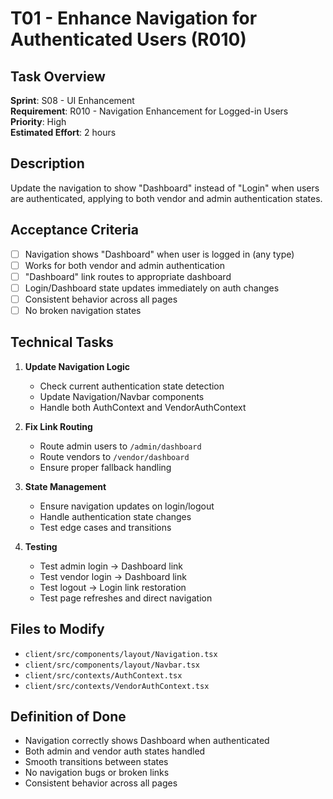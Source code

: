 # T01 - Enhance Navigation for Authenticated Users (R010)

## Task Overview
**Sprint**: S08 - UI Enhancement  
**Requirement**: R010 - Navigation Enhancement for Logged-in Users  
**Priority**: High  
**Estimated Effort**: 2 hours

## Description
Update the navigation to show "Dashboard" instead of "Login" when users are authenticated, applying to both vendor and admin authentication states.

## Acceptance Criteria
- [ ] Navigation shows "Dashboard" when user is logged in (any type)
- [ ] Works for both vendor and admin authentication
- [ ] "Dashboard" link routes to appropriate dashboard
- [ ] Login/Dashboard state updates immediately on auth changes
- [ ] Consistent behavior across all pages
- [ ] No broken navigation states

## Technical Tasks
1. **Update Navigation Logic**
   - Check current authentication state detection
   - Update Navigation/Navbar components
   - Handle both AuthContext and VendorAuthContext

2. **Fix Link Routing**
   - Route admin users to `/admin/dashboard`
   - Route vendors to `/vendor/dashboard`
   - Ensure proper fallback handling

3. **State Management**
   - Ensure navigation updates on login/logout
   - Handle authentication state changes
   - Test edge cases and transitions

4. **Testing**
   - Test admin login → Dashboard link
   - Test vendor login → Dashboard link
   - Test logout → Login link restoration
   - Test page refreshes and direct navigation

## Files to Modify
- `client/src/components/layout/Navigation.tsx`
- `client/src/components/layout/Navbar.tsx`
- `client/src/contexts/AuthContext.tsx`
- `client/src/contexts/VendorAuthContext.tsx`

## Definition of Done
- Navigation correctly shows Dashboard when authenticated
- Both admin and vendor auth states handled
- Smooth transitions between states
- No navigation bugs or broken links
- Consistent behavior across all pages